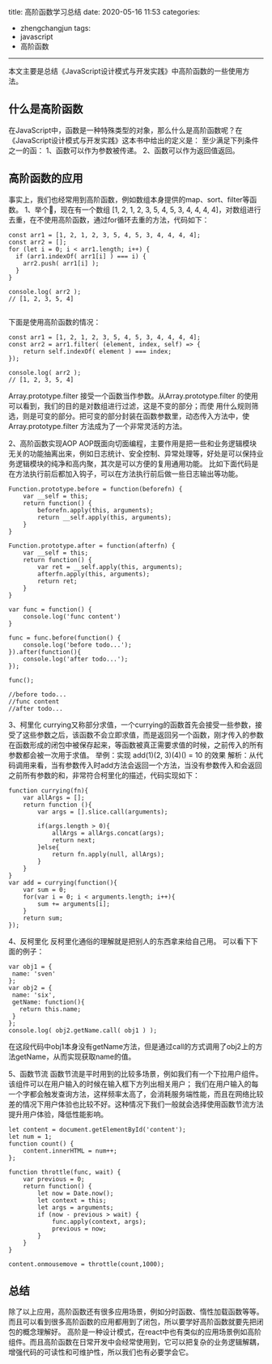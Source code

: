 title: 高阶函数学习总结
date: 2020-05-16 11:53
categories:
- zhengchangjun
tags:
- javascript
- 高阶函数

---

本文主要是总结《JavaScript设计模式与开发实践》中高阶函数的一些使用方法。

<!--more-->

## 什么是高阶函数
在JavaScript中，函数是一种特殊类型的对象，那么什么是高阶函数呢？在《JavaScript设计模式与开发实践》这本书中给出的定义是：
至少满足下列条件之一的函：
1、函数可以作为参数被传递。
2、函数可以作为返回值返回。

## 高阶函数的应用
事实上，我们也经常用到高阶函数，例如数组本身提供的map、sort、filter等函数。
1、举个🌰，现在有一个数组 [1, 2, 1, 2, 3, 5, 4, 5, 3, 4, 4, 4, 4]，对数组进行去重，在不使用高阶函数，通过for循环去重的方法，代码如下：
```
const arr1 = [1, 2, 1, 2, 3, 5, 4, 5, 3, 4, 4, 4, 4];
const arr2 = [];
for (let i = 0; i < arr1.length; i++) {
  if (arr1.indexOf( arr1[i] ) === i) {
    arr2.push( arr1[i] );
  }
}

console.log( arr2 );
// [1, 2, 3, 5, 4]


```
下面是使用高阶函数的情况：
```
const arr1 = [1, 2, 1, 2, 3, 5, 4, 5, 3, 4, 4, 4, 4];
const arr2 = arr1.filter( (element, index, self) => {
    return self.indexOf( element ) === index;
});

console.log( arr2 );
// [1, 2, 3, 5, 4]

```
Array.prototype.filter 接受一个函数当作参数。从Array.prototype.filter 的使用可以看到，我们的目的是对数组进行过滤，这是不变的部分；而使
用什么规则筛选，则是可变的部分。把可变的部分封装在函数参数里，动态传入方法中，使Array.prototype.filter 方法成为了一个非常灵活的方法。


2、高阶函数实现AOP
AOP既面向切面编程，主要作用是把一些和业务逻辑模块无关的功能抽离出来，例如日志统计、安全控制、异常处理等，好处是可以保持业务逻辑模块的纯净和高内聚，其次是可以方便的复用通用功能。
比如下面代码是在方法执行前后都加入钩子，可以在方法执行前后做一些日志输出等功能。
```
Function.prototype.before = function(beforefn) {
    var __self = this;
    return function() {
        beforefn.apply(this, arguments);
        return __self.apply(this, arguments);
    }
}

Function.prototype.after = function(afterfn) {
    var __self = this;
    return function() {
        var ret = __self.apply(this, arguments);
        afterfn.apply(this, arguments);
        return ret;
    }
}

var func = function() {
    console.log('func content')
}

func = func.before(function() {
    console.log('before todo...');
}).after(function(){
    console.log('after todo...');
});

func();

//before todo...
//func content
//after todo...
```

3、柯里化
currying又称部分求值，一个currying的函数首先会接受一些参数，接受了这些参数之后，该函数不会立即求值，而是返回另一个函数，刚才传入的参数在函数形成的闭包中被保存起来，等函数被真正需要求值的时候，之前传入的所有参数都会被一次用于求值。
举例：实现 add(1)(2, 3)(4)() = 10 的效果
解析：从代码调用来看，当有参数传入时add方法会返回一个方法，当没有参数传入和会返回之前所有参数的和，非常符合柯里化的描述，代码实现如下：
```
function currying(fn){
    var allArgs = [];
    return function (){
        var args = [].slice.call(arguments);

        if(args.length > 0){
            allArgs = allArgs.concat(args);
            return next;
        }else{
            return fn.apply(null, allArgs);
        }
    } 
}
var add = currying(function(){
    var sum = 0;
    for(var i = 0; i < arguments.length; i++){
        sum += arguments[i];
    }
    return sum;
});
```

4、反柯里化
反柯里化通俗的理解就是把别人的东西拿来给自己用。
可以看下下面的例子：
```
var obj1 = {
 name: 'sven'
};
var obj2 = {
 name: 'six',
 getName: function(){
   return this.name;
 }
};
console.log( obj2.getName.call( obj1 ) ); 

```
在这段代码中obj1本身没有getName方法，但是通过call的方式调用了obj2上的方法getName，从而实现获取name的值。

5、函数节流
函数节流是平时用到的比较多场景，例如我们有一个下拉用户组件。该组件可以在用户输入的时候在输入框下方列出相关用户；
我们在用户输入的每一个字都会触发查询方法，这样频率太高了，会消耗服务端性能，而且在网络比较差的情况下用户体验也比较不好。这种情况下我们一般就会选择使用函数节流方法提升用户体验，降低性能影响。

```
let content = document.getElementById('content');
let num = 1;
function count() {
    content.innerHTML = num++;
};

function throttle(func, wait) {
    var previous = 0;
    return function() {
        let now = Date.now();
        let context = this;
        let args = arguments;
        if (now - previous > wait) {
            func.apply(context, args);
            previous = now;
        }
    }
}

content.onmousemove = throttle(count,1000);

```

## 总结
除了以上应用，高阶函数还有很多应用场景，例如分时函数、惰性加载函数等等。
而且可以看到很多高阶函数的应用都用到了闭包，所以要学好高阶函数就要先把闭包的概念理解好。
高阶是一种设计模式，在react中也有类似的应用场景例如高阶组件。而且高阶函数在日常开发中会经常使用到，它可以把复杂的业务逻辑解耦，增强代码的可读性和可维护性，所以我们也有必要学会它。